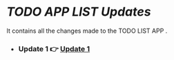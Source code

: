 # _TODO APP LIST Updates_
It contains all the changes made to the TODO LIST APP  .
<h3> 
  <ul>
    <li> Update 1 👉 <a href = "https://github.com/AvinandanBose/todolistapp_updates/tree/main/Update%201"> Update 1 </a> </li>
  </ul>
  </h3>
